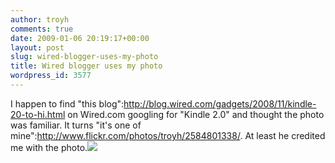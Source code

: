 ```yaml
---
author: troyh
comments: true
date: 2009-01-06 20:19:17+00:00
layout: post
slug: wired-blogger-uses-my-photo
title: Wired blogger uses my photo
wordpress_id: 3577
---
```


I happen to find "this blog":http://blog.wired.com/gadgets/2008/11/kindle-20-to-hi.html on Wired.com googling for "Kindle 2.0" and thought the photo was familiar. It turns "it's one of mine":http://www.flickr.com/photos/troyh/2584801338/. At least he credited me with the photo.[![](http://troyandgay.files.wordpress.com/2009/01/picture-11.png)](http://troyandgay.files.wordpress.com/2009/01/picture-11.png)
